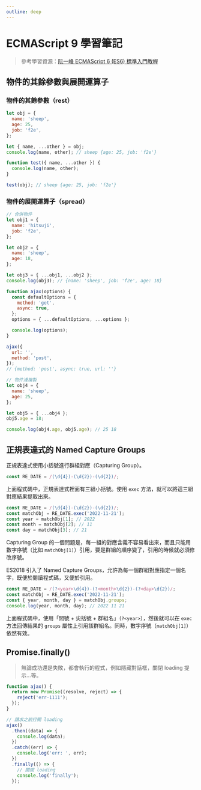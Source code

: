 ```yaml
---
outline: deep
---
```


# ECMAScript 9 學習筆記

> 參考學習資源：[阮一峰 ECMAScript 6 (ES6) 標準入門教程](https://es6.ruanyifeng.com/)

## 物件的其餘參數與展開運算子

### 物件的其餘參數（rest）

```js
let obj = {
  name: 'sheep',
  age: 25,
  job: 'f2e',
};

let { name, ...other } = obj;
console.log(name, other); // sheep {age: 25, job: 'f2e'}

function test({ name, ...other }) {
  console.log(name, other);
}

test(obj); // sheep {age: 25, job: 'f2e'}
```

### 物件的展開運算子（spread）

```js
// 合併物件
let obj1 = {
  name: 'hitsuji',
  job: 'f2e',
};

let obj2 = {
  name: 'sheep',
  age: 18,
};

let obj3 = { ...obj1, ...obj2 };
console.log(obj3); // {name: 'sheep', job: 'f2e', age: 18}

function ajax(options) {
  const defaultOptions = {
    method: 'get',
    async: true,
  };
  options = { ...defaultOptions, ...options };

  console.log(options);
}

ajax({
  url: '',
  method: 'post',
});
// {method: 'post', async: true, url: ''}

// 物件淺複製
let obj4 = {
  name: 'sheep',
  age: 25,
};

let obj5 = { ...obj4 };
obj5.age = 18;

console.log(obj4.age, obj5.age); // 25 18
```

## 正規表達式的 Named Capture Groups

正規表達式使用小括號進行群組對應（Capturing Group）。

```js
const RE_DATE = /(\d{4})-(\d{2})-(\d{2})/;
```

上面程式碼中，正規表達式裡面有三組小括號。使用 `exec` 方法，就可以將這三組對應結果提取出來。

```js
const RE_DATE = /(\d{4})-(\d{2})-(\d{2})/;
const matchObj = RE_DATE.exec('2022-11-21');
const year = matchObj[1]; // 2022
const month = matchObj[2]; // 11
const day = matchObj[3]; // 21
```

Capturing Group 的一個問題是，每一組的對應含義不容易看出來，而且只能用數字序號（比如 `matchObj[1]`）引用，要是群組的順序變了，引用的時候就必須修改序號。

ES2018 引入了 Named Capture Groups，允許為每一個群組對應指定一個名字，既便於閱讀程式碼，又便於引用。

```js
const RE_DATE = /(?<year>\d{4})-(?<month>\d{2})-(?<day>\d{2})/;
const matchObj = RE_DATE.exec('2022-11-21');
const { year, month, day } = matchObj.groups;
console.log(year, month, day); // 2022 11 21
```

上面程式碼中，使用「問號 + 尖括號 + 群組名」（`?<year>`），然後就可以在 `exec` 方法回傳結果的 `groups` 屬性上引用該群組名。同時，數字序號（`matchObj[1]`）依然有效。

## Promise.finally()

> 無論成功還是失敗，都會執行的程式，例如隱藏對話框，關閉 loading 提示...等。

```js
function ajax() {
  return new Promise((resolve, reject) => {
    reject('err-1111');
  });
}

// 請求之前打開 loading
ajax()
  .then((data) => {
    console.log(data);
  })
  .catch((err) => {
    console.log('err: ', err);
  })
  .finally(() => {
    // 關閉 loading
    console.log('finally');
  });
```
